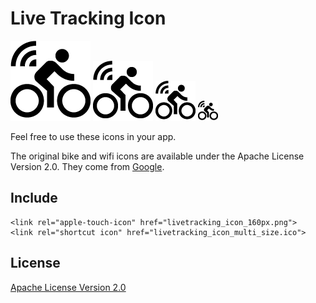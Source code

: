 # Live Tracking Icon

![Icon](https://raw.githubusercontent.com/livetracking/icon/master/livetracking_icon_128px.png)
![Icon](https://raw.githubusercontent.com/livetracking/icon/master/livetracking_icon_96px.png)
![Icon](https://raw.githubusercontent.com/livetracking/icon/master/livetracking_icon_64px.png)
![Icon](https://raw.githubusercontent.com/livetracking/icon/master/livetracking_icon_32px.png)

Feel free to use these icons in your app.

The original bike and wifi icons are available under the Apache License Version 2.0.
They come from [Google](https://material.io/icons/).

## Include

```
<link rel="apple-touch-icon" href="livetracking_icon_160px.png">
<link rel="shortcut icon" href="livetracking_icon_multi_size.ico">
```

## License

[Apache License Version 2.0](https://raw.githubusercontent.com/livetracking/icon/master/LICENSE)